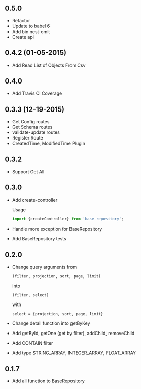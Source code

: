 ## 0.5.0
* Refactor
* Update to babel 6
* Add bin nest-omit
* Create api

## 0.4.2 (01-05-2015)
* Add Read List of Objects From Csv

## 0.4.0
* Add Travis CI Coverage

## 0.3.3 (12-19-2015)
* Get Config routes
* Get Schema routes
* validate-update routes
* Register Route
* CreatedTime, ModifiedTime Plugin

## 0.3.2
* Support Get All

## 0.3.0
* Add create-controller

    Usage
    ```javascript
    import {createController} from 'base-repository';

    ```
* Handle more exception for BaseRepository
* Add BaseRepository tests

## 0.2.0

* Change query arguments
    from
    ```
    (filter, projection, sort, page, limit)
    ```
    into
    ```
    (filter, select)
    ```
    with
    ```
    select = {projection, sort, page, limit}
    ```

* Change detail function into getByKey

* Add getById, getOne (get by filter), addChild, removeChild

* Add CONTAIN filter

* Add type STRING_ARRAY, INTEGER_ARRAY, FLOAT_ARRAY

## 0.1.7

* Add all function to BaseRepository